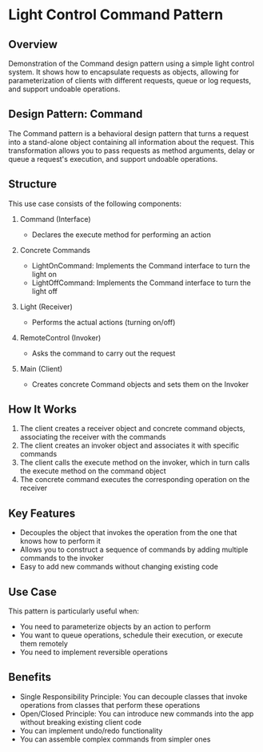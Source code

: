 # Light Control Command Pattern

## Overview
Demonstration of the Command design pattern using a simple light control system. It shows how to encapsulate requests as objects, allowing for parameterization of clients with different requests, queue or log requests, and support undoable operations.

## Design Pattern: Command
The Command pattern is a behavioral design pattern that turns a request into a stand-alone object containing all information about the request. This transformation allows you to pass requests as method arguments, delay or queue a request's execution, and support undoable operations.

## Structure
This use case consists of the following components:

1. Command (Interface)
   - Declares the execute method for performing an action

2. Concrete Commands
   - LightOnCommand: Implements the Command interface to turn the light on
   - LightOffCommand: Implements the Command interface to turn the light off

3. Light (Receiver)
   - Performs the actual actions (turning on/off)

4. RemoteControl (Invoker)
   - Asks the command to carry out the request

5. Main (Client)
   - Creates concrete Command objects and sets them on the Invoker

## How It Works
1. The client creates a receiver object and concrete command objects, associating the receiver with the commands
2. The client creates an invoker object and associates it with specific commands
3. The client calls the execute method on the invoker, which in turn calls the execute method on the command object
4. The concrete command executes the corresponding operation on the receiver

## Key Features
- Decouples the object that invokes the operation from the one that knows how to perform it
- Allows you to construct a sequence of commands by adding multiple commands to the invoker
- Easy to add new commands without changing existing code

## Use Case
This pattern is particularly useful when:
- You need to parameterize objects by an action to perform
- You want to queue operations, schedule their execution, or execute them remotely
- You need to implement reversible operations

## Benefits
- Single Responsibility Principle: You can decouple classes that invoke operations from classes that perform these operations
- Open/Closed Principle: You can introduce new commands into the app without breaking existing client code
- You can implement undo/redo functionality
- You can assemble complex commands from simpler ones